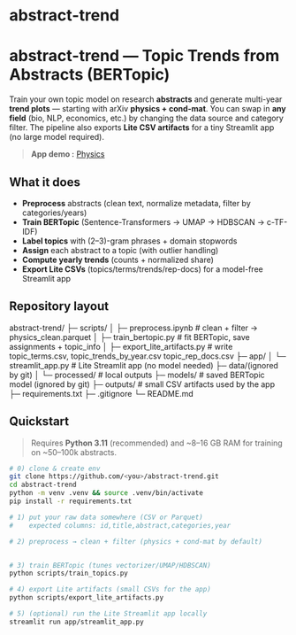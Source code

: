 # abstract-trend
# abstract-trend — Topic Trends from Abstracts (BERTopic)

Train your own topic model on research **abstracts** and generate multi-year **trend plots** — starting with arXiv **physics + cond-mat**. You can swap in **any field** (bio, NLP, economics, etc.) by changing the data source and category filter. The pipeline also exports **Lite CSV artifacts** for a tiny Streamlit app (no large model required).

> **App demo :** [Physics](https://physicstrend-gyc5hefqjfhjtymkheyvbb.streamlit.app/)



## What it does

- **Preprocess** abstracts (clean text, normalize metadata, filter by categories/years)
- **Train BERTopic** (Sentence-Transformers → UMAP → HDBSCAN → c-TF-IDF)
- **Label topics** with (2–3)-gram phrases + domain stopwords
- **Assign** each abstract to a topic (with outlier handling)
- **Compute yearly trends** (counts + normalized share)
- **Export Lite CSVs** (topics/terms/trends/rep-docs) for a model-free Streamlit app


## Repository layout

abstract-trend/
├─ scripts/
│ ├─ preprocess.ipynb # clean + filter → physics_clean.parquet
│ ├─ train_bertopic.py # fit BERTopic, save assignments + topic_info
│ ├─ export_lite_artifacts.py # write topic_terms.csv, topic_trends_by_year.csv topic_rep_docs.csv
├─ app/
│ └─ streamlit_app.py # Lite Streamlit app (no model needed)
├─ data/(ignored by git)
│ └─ processed/ # local outputs
├─ models/ # saved BERTopic model (ignored by git)
├─ outputs/ # small CSV artifacts used by the app
├─ requirements.txt
├─ .gitignore
└─ README.md

## Quickstart

> Requires **Python 3.11** (recommended) and ~8–16 GB RAM for training on ~50–100k abstracts.

```bash
# 0) clone & create env
git clone https://github.com/<you>/abstract-trend.git
cd abstract-trend
python -m venv .venv && source .venv/bin/activate
pip install -r requirements.txt

# 1) put your raw data somewhere (CSV or Parquet)
#    expected columns: id,title,abstract,categories,year

# 2) preprocess → clean + filter (physics + cond-mat by default)


# 3) train BERTopic (tunes vectorizer/UMAP/HDBSCAN)
python scripts/train_topics.py 

# 4) export Lite artifacts (small CSVs for the app)
python scripts/export_lite_artifacts.py

# 5) (optional) run the Lite Streamlit app locally
streamlit run app/streamlit_app.py